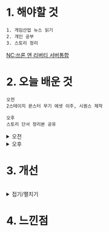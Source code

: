 # 1. 해야할 것
```
1. 게임산업 뉴스 읽기
2. 개인 공부
3. 스토리 정리
```
[NC:쓰론 앤 리버티 서버통합](https://www.gamemeca.com/view.php?gid=1744789)



# 2. 오늘 배운 것
```
오전
2스테이지 몬스터 무기 에셋 이주, 시퀀스 제작

오후
스토리 단서 정리본 공유
```
<details>
<summary>오전</summary>

### 1. 에셋 이동
```
2스테이지 몬스터가 사용할 무기들을 정리했다.
```
![image](https://github.com/JM94Ent/TIL-WIL/assets/143363550/578a0759-084f-433e-ab33-8dd5d10fffb9)
![image](https://github.com/JM94Ent/TIL-WIL/assets/143363550/d0464b78-b684-4321-8cab-194108fa69a1)
![image](https://github.com/JM94Ent/TIL-WIL/assets/143363550/b3752971-f544-4ffe-ac52-11b760ce58c8)

### 2. 시퀀스 제작
```
1스테이지에서 2스테이지로 레벨이동시 나올 시퀀스 제작

1스테이지 보스 처치 후 
```
</details>


<details>
<summary>오후</summary>

### 스토리 정리

```
단서 5개

설명해야할 것들
몬스터 외형
현재 상황(공간)


시작(오프닝)
[20XX년 XX월 XX일 당신은 안전합니다. 당신은...]

심리치료의 일종인 노출요법으로 해당 트라우마를 재구성하고 마주하여 극복하게 도와주는 것.
현실과 트라우마를 구분할 수 있게 인지시켜주는 과정

무장한 인간(일반몬스터 외형)
[20XX년 XX월 XX일. James.M.Wayne
외상 후 스트레스로 인한 상담.
노출 요법에 의거한 심리상담 진행]

현재 치료기법에 대한 단서 추가 제시

중무장한 인간(필드보스)
[...우리는 두꺼운 장갑으로 짓눌렀다. 뼈 부러지는 소리와 비명이 울렸다...]

주인공의 전쟁에 대한 감상 중 하나

도살자(보스)
[20XX년 XX월 XX일 토막난 시체더미에서 홀로 발견
단기 기억상실 및 정신착란 증세를 보임.
군의관. Harper Johnson]

함께한 Kevin이라는 전우가 폭력적 성향으로 적을 마체테로 토막내는 광격을 봤다고 진술
전투 편성표와 전사자 명단에서는 Kevin이라는 이름이 없음.

불안정한 공간
[전투 편성표에 없는 Kevin이라는 이름]
[내가 안 했어... Kevin이 했다고...]

기억누락과 정신착란의 단서
```
</details>




# 3. 개선
```

```
<details>
<summary>접기/펼치기</summary>


</details>



# 4. 느낀점
```

```


